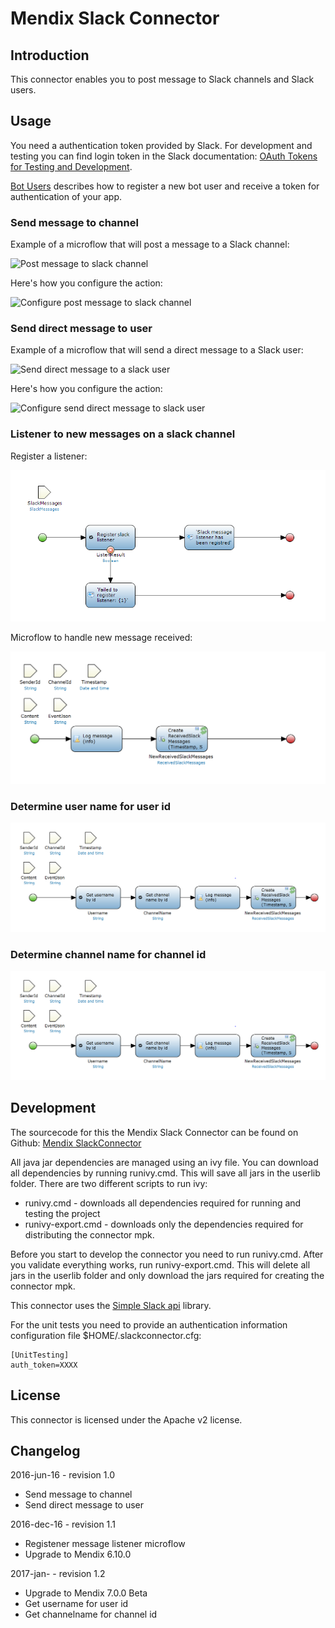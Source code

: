 # Mendix Slack Connector

## Introduction

This connector enables you to post message to Slack channels and Slack users.

## Usage

You need a authentication token provided by Slack. For development and testing you can find
login token in the Slack documentation: [OAuth Tokens for Testing and Development][1].

[Bot Users][7] describes how to register a new bot user and receive a token for authentication of your app.

### Send message to channel

Example of a microflow that will post a message to a Slack channel:

![Post message to slack channel][3]

Here's how you configure the action:

![Configure post message to slack channel][4]

### Send direct message to user

Example of a microflow that will send a direct message to a Slack user:

![Send direct message to a slack user][5]

Here's how you configure the action:

![Configure send direct message to slack user][6]

### Listener to new messages on a slack channel

Register a listener:

![Register new listener][9]

Microflow to handle new message received:

![On message microflow][10]

### Determine user name for user id

 ![Get username by userid][11]

### Determine channel name for channel id

 ![Get channel name by channel id][11]

## Development

The sourcecode for this the Mendix Slack Connector can be found on Github: [Mendix SlackConnector][8]

All java jar dependencies are managed using an ivy file. You can download all
dependencies by running runivy.cmd. This will save all jars in the userlib folder. There are two different
scripts to run ivy:
* runivy.cmd - downloads all dependencies required for running and testing the project
* runivy-export.cmd - downloads only the dependencies required for distributing the connector mpk.

Before you start to develop the connector you need to run runivy.cmd. After you validate everything works, run runivy-export.cmd.
This will delete all jars in the userlib folder and only download the jars required for creating the connector mpk.

This connector uses the [Simple Slack api][2] library.

For the unit tests you need to provide an authentication information configuration file $HOME/.slackconnector.cfg:

    [UnitTesting]
    auth_token=XXXX

## License

This connector is licensed under the Apache v2 license.

## Changelog

2016-jun-16 - revision 1.0

 * Send message to channel
 * Send direct message to user

2016-dec-16 - revision 1.1

 * Registener message listener microflow
 * Upgrade to Mendix 6.10.0
 
2017-jan- - revision 1.2

 * Upgrade to Mendix 7.0.0 Beta
 * Get username for user id
 * Get channelname for channel id

  [1]: https://api.slack.com/docs/oauth-test-tokens
  [2]: https://github.com/Ullink/simple-slack-api
  [3]: docs/images/send_to_channel_from_microflow.png
  [4]: docs/images/send_to_channel_configuration.png
  [5]: docs/images/direct_message_microflow.png
  [6]: docs/images/direct_slack_message_configuration.png
  [7]: https://api.slack.com/bot-users
  [8]: https://github.com/ako/SlackConnector
  [9]: docs/images/register-new-slack-listener.png
  [10]: docs/images/on-message-listener-microflow.png
  [11]: docs/images/get_username_get_channel_name.png
  

